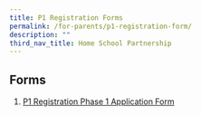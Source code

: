 ```yaml
---
title: P1 Registration Forms
permalink: /for-parents/p1-registration-form/
description: ""
third_nav_title: Home School Partnership
---
```

## Forms <br>
1) [P1 Registration Phase 1 Application Form](/files/For%20Parents%20(2023)/2020%20P1%20Registration%20Application%20Form%20-%20Phase%201%20(1).pdf)